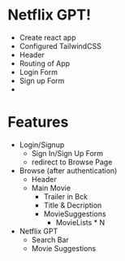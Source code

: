 # Netflix GPT!

- Create react app
- Configured TailwindCSS
- Header
- Routing of App
- Login Form
- Sign up Form
- 


# Features
- Login/Signup
    - Sign In/Sign Up Form
    - redirect to Browse Page
- Browse (after authentication)
    - Header
    - Main Movie
        - Trailer in Bck
        - Title & Decription
        - MovieSuggestions
            - MovieLists * N
- Netflix GPT
    - Search Bar
    - Movie Suggestions